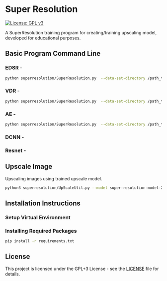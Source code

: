 # Super Resolution 
[![License: GPL v3](https://img.shields.io/badge/License-GPLv3-blue.svg)](https://www.gnu.org/licenses/gpl-3.0)

A SuperResolution training program for creating/training upscaling model, developed for educational purposes.

## Basic Program Command Line

### EDSR - 
```bash
python superresolution/SuperResolution.py  --data-set-directory /path_to_training_data/ --batch-size 16 --epochs 10 --output-dir image-super-resolution-result/ --image-size 128 128 --model edsr --learning-rate 0.0003 --color-space lab --loss-fn msa --shuffle-data-set-size 512  --show-psnr
```

### VDR - 
```bash
python superresolution/SuperResolution.py  --data-set-directory /path_to_training_data/ --batch-size 16 --epochs 10 --output-dir image-super-resolution-result/ --image-size 128 128 --model vdr --learning-rate 0.0003 --color-space lab --loss-fn msa --shuffle-data-set-size 512  --show-psnr
```

### AE - 
```bash
python superresolution/SuperResolution.py  --data-set-directory /path_to_training_data/ --batch-size 16 --epochs 10 --output-dir image-super-resolution-result/ --image-size 128 128 --model vdr --learning-rate 0.0003 --color-space lab --loss-fn msa --shuffle-data-set-size 512  --show-psnr
```


### DCNN -


### Resnet -

## Upscale Image

Upscaling images using trained upscale model.

```bash
python3 superresolution/UpScaleUtil.py --model super-resolution-model-2113109.h5 --save-output  high_res.png --input-file low_res.png --batch 32 --color-space lab
```


## Installation Instructions

### Setup Virtual Environment

### Installing Required Packages

```bash
pip install -r requirements.txt
```

## License

This project is licensed under the GPL+3 License - see the [LICENSE](LICENSE) file for details.
